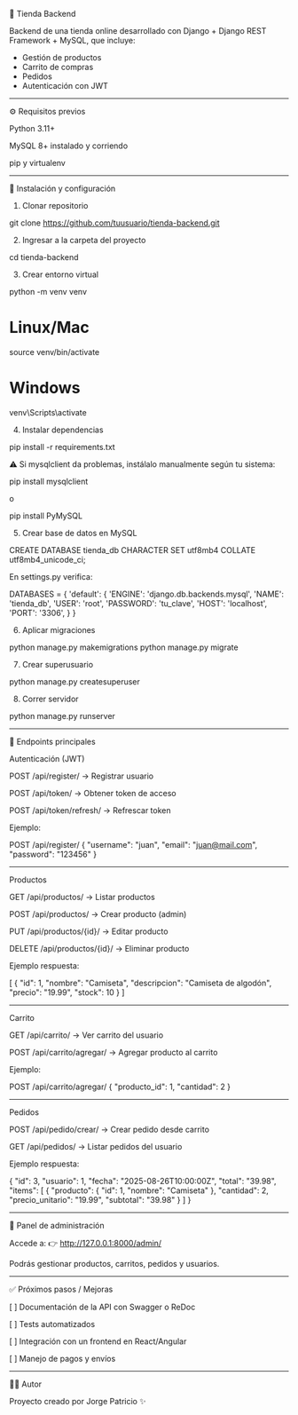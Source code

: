 
🛒 Tienda Backend

Backend de una tienda online desarrollado con Django + Django REST Framework + MySQL, que incluye:

- Gestión de productos
- Carrito de compras
- Pedidos
- Autenticación con JWT


---

⚙️ Requisitos previos

Python 3.11+

MySQL 8+ instalado y corriendo

pip y virtualenv

---

🚀 Instalación y configuración

1. Clonar repositorio

git clone https://github.com/tuusuario/tienda-backend.git

2. Ingresar a la carpeta del proyecto
   
cd tienda-backend


3. Crear entorno virtual

python -m venv venv

# Linux/Mac
source venv/bin/activate

# Windows
venv\Scripts\activate


4. Instalar dependencias

pip install -r requirements.txt

⚠️ Si mysqlclient da problemas, instálalo manualmente según tu sistema:

pip install mysqlclient

o

pip install PyMySQL


5. Crear base de datos en MySQL

CREATE DATABASE tienda_db CHARACTER SET utf8mb4 COLLATE utf8mb4_unicode_ci;

En settings.py verifica:

DATABASES = {
    'default': {
        'ENGINE': 'django.db.backends.mysql',
        'NAME': 'tienda_db',
        'USER': 'root',
        'PASSWORD': 'tu_clave',
        'HOST': 'localhost',
        'PORT': '3306',
    }
}


6. Aplicar migraciones

python manage.py makemigrations
python manage.py migrate


7. Crear superusuario

python manage.py createsuperuser


8. Correr servidor

python manage.py runserver


---

🔑 Endpoints principales

Autenticación (JWT)

POST /api/register/ → Registrar usuario

POST /api/token/ → Obtener token de acceso

POST /api/token/refresh/ → Refrescar token


Ejemplo:

POST /api/register/
{
  "username": "juan",
  "email": "juan@mail.com",
  "password": "123456"
}


---

Productos

GET /api/productos/ → Listar productos

POST /api/productos/ → Crear producto (admin)

PUT /api/productos/{id}/ → Editar producto

DELETE /api/productos/{id}/ → Eliminar producto


Ejemplo respuesta:

[
  {
    "id": 1,
    "nombre": "Camiseta",
    "descripcion": "Camiseta de algodón",
    "precio": "19.99",
    "stock": 10
  }
]


---

Carrito

GET /api/carrito/ → Ver carrito del usuario

POST /api/carrito/agregar/ → Agregar producto al carrito


Ejemplo:

POST /api/carrito/agregar/
{
  "producto_id": 1,
  "cantidad": 2
}


---

Pedidos

POST /api/pedido/crear/ → Crear pedido desde carrito

GET /api/pedidos/ → Listar pedidos del usuario


Ejemplo respuesta:

{
  "id": 3,
  "usuario": 1,
  "fecha": "2025-08-26T10:00:00Z",
  "total": "39.98",
  "items": [
    {
      "producto": { "id": 1, "nombre": "Camiseta" },
      "cantidad": 2,
      "precio_unitario": "19.99",
      "subtotal": "39.98"
    }
  ]
}


---

📸 Panel de administración

Accede a:
👉 http://127.0.0.1:8000/admin/

Podrás gestionar productos, carritos, pedidos y usuarios.


---

✅ Próximos pasos / Mejoras

[ ] Documentación de la API con Swagger o ReDoc

[ ] Tests automatizados

[ ] Integración con un frontend en React/Angular

[ ] Manejo de pagos y envíos



---

👨‍💻 Autor

Proyecto creado por Jorge Patricio ✨

